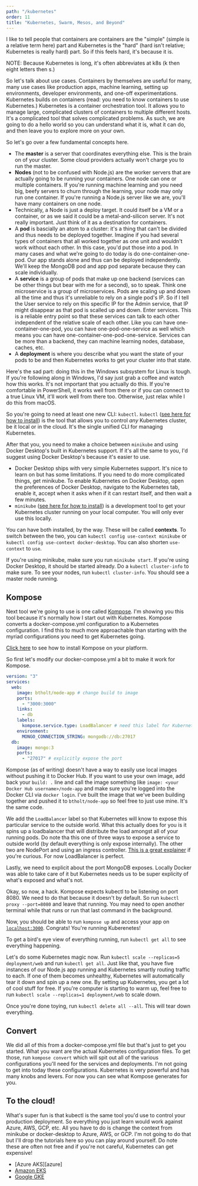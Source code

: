 ```yaml
---
path: "/kubernetes"
order: 11
title: "Kubernetes, Swarm, Mesos, and Beyond"
---
```


I like to tell people that containers are containers are the "simple" (simple is a relative term here) part and Kubernetes is the "hard" (hard isn't relative; Kubernetes is really hard) part. So if this feels hard, it's because it is.

NOTE: Because Kubernetes is long, it's often abbreviates at k8s (k then eight letters then s.)

So let's talk about use cases. Containers by themselves are useful for many, many use cases like production apps, machine learning, setting up environments, developer environments, and one-off experimentations. Kubernetes builds on containers (read: you need to know containers to use Kubernetes.) Kubernetes is a container orchestration tool. It allows you to manage large, complicated clusters of containers to multiple different hosts. It's a complicated tool that solves complicated problems. As such, we are going to do a hello world so you can understand what it is, what it can do, and then leave you to explore more on your own.

So let's go over a few fundamental concepts here.

- The **master** is a server that coordinates everything else. This is the brain on of your cluster. Some cloud providers actually won't charge you to run the master.
- **Nodes** (not to be confused with Node.js) are the worker servers that are actually going to be running your containers. One node can one or multiple containers. If you're running machine learning and you need big, beefy servers to churn through the learning, your node may only run one container. If you're running a Node.js server like we are, you'll have many containers on one node.
- Technically, a Node is just a deploy target. It could itself be a VM or a container, or as we said it could be a metal-and-silicon server. It's not really important. Just think of it as a destination for containers.
- A **pod** is bascially an atom to a cluster: it's a thing that can't be divided and thus needs to be deployed together. Imagine if you had several types of containers that all worked together as one unit and wouldn't work without each other. In this case, you'd put those into a pod. In many cases and what we're going to do today is do one-container-one-pod. Our app stands alone and thus can be deployed independently. We'll keep the MongoDB pod and app pod separate because they can scale individually.
- A **service** is a group of pods that make up one backend (services can be other things but bear with me for a second), so to speak. Think one microservice is a group of microservices. Pods are scaling up and down all the time and thus it's unreliable to rely on a single pod's IP. So if I tell the User service to rely on this specific IP for the Admin service, that IP might disappear as that pod is scalled up and down. Enter services. This is a reliable entry point so that these services can talk to each other independent of the relative scale of each other. Like you can have one-container-one-pod, you can have one-pod-one-service as well which means you can have one-container-one-pod-one-service. Services can be more than a backend, they can machine learning nodes, database, caches, etc.
- A **deployment** is where you describe what you want the state of your pods to be and then Kubernetes works to get your cluster into that state.

Here's the sad part: doing this in the Windows subsystem for Linux is tough. If you're following along in Windows, I'd say just grab a coffee and watch how this works. It's not important that you actually do this. If you're comfortable in PowerShell, it works well from there or if you can connect to a true Linux VM, it'll work well from there too. Otherwise, just relax while I do this from macOS.

So you're going to need at least one new CLI: `kubectl`. `kubectl` ([see here for how to install][kubectl]) is the tool that allows you to control _any_ Kubernetes cluster, be it local or in the cloud. It's the single unified CLI for managing Kubernetes.

After that you, you need to make a choice between `minikube` and using Docker Desktop's built in Kubernetes support. If it's all the same to you, I'd suggest using Docker Desktop's because it's easier to use.

- Docker Desktop ships with very simple Kubernetes support. It's nice to learn on but has some limitations. If you need to do more complicated things, get minikube. To enable Kubernetes on Docker Desktop, open the preferences of Docker Desktop, navigate to the Kubernetes tab, enable it, accept when it asks when if it can restart itself, and then wait a few minutes.
- `minikube` ([see here for how to install][minikube]) is a development tool to get your Kubernetes cluster running on your local computer. You will only ever use this locally.

You can have both installed, by the way. These will be called **contexts**. To switch between the two, you can `kubectl config use-context minikube` or `kubectl config use-context docker-desktop`. You can also shorten `use-context` to `use`.

If you're using minikube, make sure you run `minikube start`. If you're using Docker Desktop, it should be started already. Do a `kubectl cluster-info` to make sure. To see your nodes, run `kubectl cluster-info`. You should see a master node running.

## Kompose

Next tool we're going to use is one called [Kompose][kompose]. I'm showing you this tool because it's normally how I start out with Kubernetes. Kompose converts a docker-compose.yml configuration to a Kubernetes configuration. I find this to much more approachable than starting with the myriad configurations you need to get Kubernetes going.

[Click here][install-kompose] to see how to install Kompose on your platform.

So first let's modify our docker-compose.yml a bit to make it work for Kompose.

```yml
version: "3"
services:
  web:
    image: btholt/node-app # change build to image
    ports:
      - "3000:3000"
    links:
      - db
    labels:
      kompose.service.type: LoadBalancer # need this label for Kubernetes
    environment:
      MONGO_CONNECTION_STRING: mongodb://db:27017
  db:
    image: mongo:3
    ports:
      - "27017" # explicitly expose the port
```

Kompose (as of writing) doesn't have a way to easily use local images without pushing it to Docker Hub. If you want to use your own image, add back your `build: .` line and call the image something like `image: <your Docker Hub username>/node-app` and make sure you're logged into the Docker CLI via `docker login`. I've built the image that we've been building together and pushed it to `btholt/node-app` so feel free to just use mine. It's the same code.

We add the `LoadBalancer` label so that Kubernetes will know to expose this particular service to the outside world. What this actually does for you is it spins up a loadbalancer that will distribute the load amongst all of your running pods. Do note tha this one of three ways to expose a service to outside world (by default everything is only expose internally). The other two are NodePort and using an ingress controller. [This is a great explainer][ingress] if you're curious. For now LoadBalancer is perfect.

Lastly, we need to explicit about the port MongoDB exposes. Locally Docker was able to take care of it but Kubernetes needs us to be super explicity of what's exposed and what's not.

Okay, so now, a hack. Kompose expects kubectl to be listening on port 8080. We need to do that because it doesn't by default. So run `kubectl proxy --port=8080` and leave that running. You may need to open another terminal while that runs or run that last command in the background.

Now, you should be able to run `kompose up` and access your app on [`localhost:3000`][localhost]. Congrats! You're running Kuberenetes!

To get a bird's eye view of everything running, run `kubectl get all` to see everything happening.

Let's do some Kubernetes magic now. Run `kubectl scale --replicas=5 deployment/web` and run `kubectl get all`. Just like that, you have five instances of our Node.js app running and Kubernetes smartly routing traffic to each. If one of them becomes unhealthy, Kubernetes will automatically tear it down and spin up a new one. By setting up Kubernetes, you get a lot of cool stuff for free. If you're computer is starting to warm up, feel free to run `kubectl scale --replicas=1 deployment/web` to scale down.

Once you're done toying, run `kubectl delete all --all`. This will tear down everything.

## Convert

We did all of this from a docker-compose.yml file but that's just to get you started. What you want are the actual Kubernetes configuration files. To get those, run `kompose convert` which will spit out all of the various configurations you'll need for the services and deployments. I'm not going to get into today these configurations. Kubernetes is very powerful and has many knobs and levers. For now you can see what Kompose generates for you.

## To the cloud!

What's super fun is that kubectl is the same tool you'd use to control your production deployment. So everything you just learn would work against Azure, AWS, GCP, etc. All you have to do is change the context from minikube or docker-desktop to Azure, AWS, or GCP. I'm not going to do that but I'll drop the tutorials here so you can play around yourself. Do note these are often not free and if you're not careful, Kubernetes can get expensive!

- [Azure AKS][azure]
- [Amazon EKS][aws]
- [Google GKE][gcp]

[kubectl]: https://kubernetes.io/docs/tasks/tools/install-kubectl/
[minikube]: https://kubernetes.io/docs/tasks/tools/install-minikube/
[ingress]: https://medium.com/google-cloud/kubernetes-nodeport-vs-loadbalancer-vs-ingress-when-should-i-use-what-922f010849e0
[localhost]: http://localhost:3000
[aks]: https://docs.microsoft.com/en-us/azure/aks/kubernetes-walkthrough
[aws]: https://docs.aws.amazon.com/eks/latest/userguide/getting-started.html
[gcp]: https://cloud.google.com/kubernetes-engine/docs/quickstart
[kompose]: https://kompose.io/
[install-kompose]: https://kompose.io/installation/

